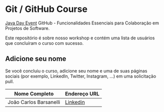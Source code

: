 # Git / GitHub Course

[Java Day Event](https://javanoroeste.com.br/javanoroeste/javaday_riopreto/) GitHub - Funcionalidades Essenciais para Colaboração em Projetos de Software.

Este repositório é sobre nosso workshop e contém uma lista de usuários que concluíram o curso com sucesso.

## Adicione seu nome

Se você concluiu o curso, adicione seu nome e uma de suas páginas sociais (por exemplo, LinkedIn, Twitter, Instagram, ...) em uma solicitação pull.

| Nome Completo          | Endereço URL                                           |
| ---------------------- | ------------------------------------------------------ |
| João Carlos Barsanelli | [Linkedin](www.linkedin.com/in/joão-carlos-barsanelli) |
